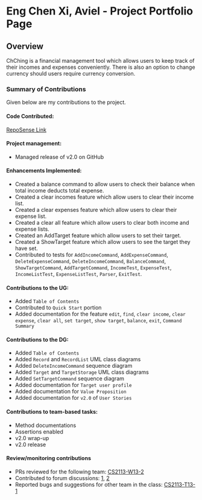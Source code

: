 # Eng Chen Xi, Aviel - Project Portfolio Page

## Overview
ChChing is a financial management tool 
which allows users to keep track
of their incomes and expenses conveniently. 
There is also an option to change currency should users require currency conversion.

### Summary of Contributions
Given below are my contributions to the project.

#### Code Contributed:
[RepoSense Link](https://nus-cs2113-ay2223s2.github.io/tp-dashboard/?search=avielcx&breakdown=true&sort=groupTitle&sortWithin=title&since=2023-02-17&timeframe=commit&mergegroup=&groupSelect=groupByRepos&checkedFileTypes=docs~functional-code~test-code~other&tabOpen=true&tabType=authorship&tabAuthor=avielcx&tabRepo=AY2223S2-CS2113-T12-1%2Ftp%5Bmaster%5D&authorshipIsMergeGroup=false&authorshipFileTypes=docs~functional-code~test-code&authorshipIsBinaryFileTypeChecked=false&authorshipIsIgnoredFilesChecked=false)

#### Project management:
* Managed release of v2.0 on GitHub

#### Enhancements Implemented:
* Created a balance command to allow users to check their balance when total income deducts total expense.
* Created a clear incomes feature which allow users to clear their income list.
* Created a clear expenses feature which allow users to clear their expense list.
* Created a clear all feature which allow users to clear both income and expense lists.
* Created an AddTarget feature which allow users to set their target.
* Created a ShowTarget feature which allow users to see the target they have set.
* Contributed to tests for `AddIncomeCommand`, `AddExpenseCommand`, `DeleteExpenseCommand`, `DeleteIncomeCommand`, `BalanceCommand`, `ShowTargetCommand`, `AddTargetCommand`, 
`IncomeTest`, `ExpenseTest`, `IncomeListTest`, `ExpenseListTest`, `Parser`, `ExitTest`. 

#### Contributions to the UG:
* Added `Table of Contents`
* Contributed to `Quick Start` portion
* Added documentation for the feature `edit`, `find`, `clear income`, `clear expense`, `clear all`, `set target`, `show target`, `balance`, `exit`, `Command Summary`

#### Contributions to the DG:
* Added `Table of Contents`
* Added `Record` and `RecordList` UML class diagrams
* Added `DeleteIncomeCommand` sequence diagram
* Added `Target` and `TargetStorage` UML class diagrams
* Added `SetTargetCommand` sequence diagram
* Added documentation for `Target user profile`
* Added documentation for `Value Proposition`
* Added documentation for `v2.0` of `User Stories`

#### Contributions to team-based tasks:
* Method documentations
* Assertions enabled
* v2.0 wrap-up
* v2.0 release

#### Review/monitoring contributions
* PRs reviewed for the following team: [CS2113-W13-2](https://github.com/nus-cs2113-AY2223S2/tp/pull/53)
* Contributed to forum discussions: [1](https://github.com/nus-cs2113-AY2223S2/forum/issues/11), [2](https://github.com/nus-cs2113-AY2223S2/forum/issues/16)
* Reported bugs and suggestions for other team in the class: [CS2113-T13-1](https://github.com/avielcx/ped/issues)



